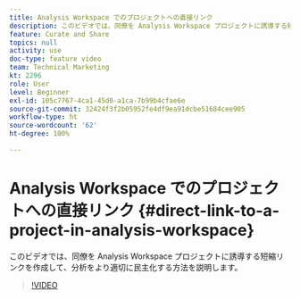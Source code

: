 ```yaml
---
title: Analysis Workspace でのプロジェクトへの直接リンク
description: このビデオでは、同僚を Analysis Workspace プロジェクトに誘導する短縮リンクを作成して、分析をより適切に民主化する方法を説明します。
feature: Curate and Share
topics: null
activity: use
doc-type: feature video
team: Technical Marketing
kt: 2296
role: User
level: Beginner
exl-id: 105c7767-4ca1-45d0-a1ca-7b99b4cfae6e
source-git-commit: 32424f3f2b05952fe4df9ea91dcbe51684cee905
workflow-type: ht
source-wordcount: '62'
ht-degree: 100%

---
```


# Analysis Workspace でのプロジェクトへの直接リンク {#direct-link-to-a-project-in-analysis-workspace}

このビデオでは、同僚を Analysis Workspace プロジェクトに誘導する短縮リンクを作成して、分析をより適切に民主化する方法を説明します。

>[!VIDEO](https://video.tv.adobe.com/v/24710/?quality=12)
